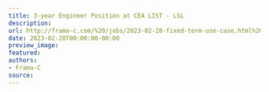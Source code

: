 ```yaml
---
title: 3-year Engineer Position at CEA LIST - LSL
description:
url: http://frama-c.com/%20/jobs/2023-02-28-fixed-term-use-case.html%20
date: 2023-02-28T00:00:00-00:00
preview_image:
featured:
authors:
- Frama-C
source:
---
```



